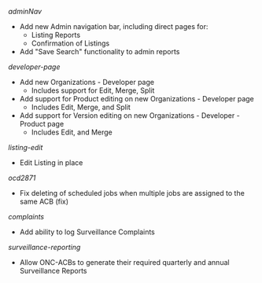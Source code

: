 _adminNav_
* Add new Admin navigation bar, including direct pages for:
  * Listing Reports
  * Confirmation of Listings
* Add "Save Search" functionality to admin reports

_developer-page_
* Add new Organizations - Developer page
  * Includes support for Edit, Merge, Split
* Add support for Product editing on new Organizations - Developer page
  * Includes Edit, Merge, and Split
* Add support for Version editing on new Organizations - Developer - Product page
  * Includes Edit, and Merge

_listing-edit_
* Edit Listing in place

_ocd2871_
* Fix deleting of scheduled jobs when multiple jobs are assigned to the same ACB (fix)

_complaints_
* Add ability to log Surveillance Complaints

_surveillance-reporting_
* Allow ONC-ACBs to generate their required quarterly and annual Surveillance Reports
